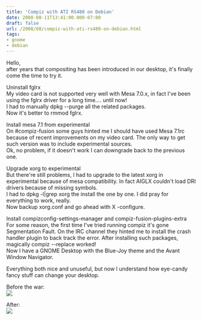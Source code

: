 ```yaml
---
title: 'Compiz with ATI RS480 on Debian'
date: 2008-08-11T13:41:00.000-07:00
draft: false
url: /2008/08/compiz-with-ati-rs480-on-debian.html
tags: 
- gnome
- debian
---
```


Hello,  
after years that compositing has been introduced in our desktop, it's finally come the time to try it.  
  
Uninstall fglrx  
My video card is not supported very well with Mesa 7.0.x, in fact I've been using the fglrx driver for a long time.... until now!  
I had to manually dpkg --purge all the related packages.  
Now it's better to rmmod fglrx.  
  
Install mesa 7.1 from experimental  
On #compiz-fusion some guys hinted me I should have used Mesa 7.1rc because of recent improvements on my video card. The only way to get such version was to include experimental sources.  
Ok, no problem, if it doesn't work I can downgrade back to the previous one.  
  
Upgrade xorg to experimental  
But there're still problems, I had to upgrade to the latest xorg in experimental because of mesa compatibility. In fact AIGLX couldn't load DRI drivers because of missing symbols.  
I had to dpkg -l|grep xorg the install the one by one. I did pray for everything to work, really.  
Now backup xorg.conf and go ahead with X -configure.  
  
Install compizconfig-settings-manager and compiz-fusion-plugins-extra  
For some reason, the first time I've tried running compiz it's gone Segmentation Fault. On the IRC channel they hinted me to install the crash handler plugin to back track the error. After installing such packages, magically compiz --replace worked!  
Now I have a GNOME Desktop with the Blue-Joy theme and the Avant Window Navigator.  
  
Everything both nice and unuseful, but now I understand how eye-candy fancy stuff can change your desktop.  
  
Before the war:  
[![](http://farm4.static.flickr.com/3168/2742075004_d0a88922ee_m.jpg)](http://www.flickr.com/photos/28048776@N05/2742075004/)  
  
After:  
[![](http://farm4.static.flickr.com/3165/2754820348_85fb12791f_m.jpg)](http://www.flickr.com/photos/28048776@N05/2754820348/)